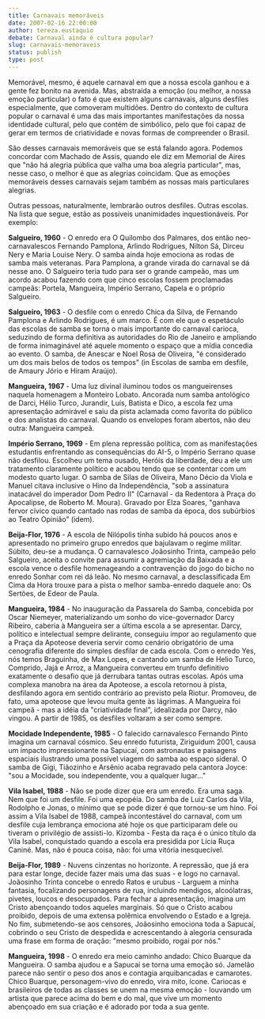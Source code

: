 ```yaml
---
title: Carnavais memoráveis
date: 2007-02-16 22:00:00
author: tereza.eustaquio
debate: Carnaval ainda é cultura popular?
slug: carnavais-memoraveis
status: publish 
type: post
---
```


  
Memorável, mesmo, é aquele carnaval em que a nossa escola ganhou e a gente fez bonito na avenida. Mas, abstraída a emoção (ou melhor, a nossa emoção particular) o fato é que existem alguns carnavais, alguns desfiles especialmente, que comoveram multidões. Dentro do contexto de cultura popular o carnaval é uma das mais importantes manifestações da nossa identidade cultural, pelo que contém de simbólico, pelo que foi capaz de gerar em termos de criatividade e novas formas de compreender o Brasil.   
  
São desses carnavais memoráveis que se está falando agora. Podemos concordar com Machado de Assis, quando ele diz em Memorial de Aires que "não há alegria pública que valha uma boa alegria particular", mas, nesse caso, o melhor é que as alegrias coincidam. Que as emoções memoráveis desses carnavais sejam também as nossas mais particulares alegrias.  
  
Outras pessoas, naturalmente, lembrarão outros desfiles. Outras escolas. Na lista que segue, estão as possíveis unanimidades inquestionáveis. Por exemplo:  
  
**Salgueiro, 1960** - O enredo era O Quilombo dos Palmares, dos então neo-carnavalescos Fernando Pamplona, Arlindo Rodrigues, Nilton Sá, Dirceu Nery e Maria Louise Nery. O samba ainda hoje emociona as rodas de samba mais veteranas. Para Pamplona, a grande virada do carnaval se dá nesse ano. O Salgueiro teria tudo para ser o grande campeão, mas um acordo acabou fazendo com que cinco escolas fossem proclamadas campeãs: Portela, Mangueira, Império Serrano, Capela e o próprio Salgueiro.  
  
**Salgueiro, 1963** - O desfile com o enredo Chica da Silva, de Fernando Pamplona e Arlindo Rodrigues, é um marco. É com ele que o espetáculo das escolas de samba se torna o mais importante do carnaval carioca, seduzindo de forma definitiva as autoridades do Rio de Janeiro e ampliando de forma inimaginável até aquele momento o espaço que a mídia concedia ao evento. O samba, de Anescar e Noel Rosa de Oliveira, "é considerado um dos mais belos de todos os tempos" (in Escolas de samba em desfile, de Amaury Jório e Hiram Araújo).  
  
**Mangueira, 1967** - Uma luz divinal iluminou todos os mangueirenses naquela homenagem a Monteiro Lobato. Ancorada num samba antológico de Darci, Hélio Turco, Jurandir, Luís, Batista e Dico, a escola fez uma apresentação admirável e saiu da pista aclamada como favorita do público e dos analistas do carnaval. Quando os envelopes foram abertos, não deu outra: Mangueira campeã.  
  
**Império Serrano, 1969** - Em plena repressão política, com as manifestações estudantis enfrentando as consequências do AI-5, o Império Serrano quase não desfilou. Escolheu um tema ousado, Heróis da liberdade, deu a ele um tratamento claramente político e acabou tendo que se contentar com um modesto quarto lugar. O samba de Silas de Oliveira, Mano Décio da Viola e Manuel citava inclusive o Hino da Independência, "sob a assinatura inatacável do imperador Dom Pedro II" (Carnaval - da Redentora à Praça do Apocalipse, de Roberto M. Moura). Gravado por Elza Soares, "ganhava fervor cívico quando cantado nas rodas de samba da época, dos subúrbios ao Teatro Opinião" (idem).   
  
**Beija-Flor, 1976** - A escola de Nilópolis tinha subido há poucos anos e apresentado no primeiro grupo enredos que bajulavam o regime militar. Súbito, deu-se a mudança. O carnavalesco Joãosinho Trinta, campeão pelo Salgueiro, aceita o convite para assumir a agremiação da Baixada e a escola vence o desfile homenageando a contravenção do jogo do bicho no enredo Sonhar com rei dá leão. No mesmo carnaval, a desclassificada Em Cima da Hora trouxe para a pista o melhor samba-enredo daquele ano: Os Sertões, de Edeor de Paula.  
  
**Mangueira, 1984** - No inauguração da Passarela do Samba, concebida por Oscar Niemeyer, materializando um sonho do vice-governador Darcy Ribeiro, caberia à Mangueira ser a última escola a se apresentar. Darcy, político e intelectual sempre delirante, conseguiu impor ao regulamento que a Praça da Apoteose deveria servir como cenário obrigatório de uma cenografia diferente do simples desfilar de cada escola. Com o enredo Yes, nós temos Braguinha, de Max Lopes, e cantando um samba de Helio Turco, Comprido, Jajá e Arroz, a Mangueira converteu em trunfo definitivo exatamente o desafio que já derrubara tantas outras escolas. Após uma complexa manobra na área da Apoteose, a escola retornou à pista, desfilando agora em sentido contrário ao previsto pela Riotur. Promoveu, de fato, uma apoteose que levou muita gente às lágrimas. A Mangueira foi campeã - mas a idéia da "criatividade final", idealizada por Darcy, não vingou. A partir de 1985, os desfiles voltaram a ser como sempre.  
  
**Mocidade Independente, 1985** - O falecido carnavalesco Fernando Pinto imagina um carnaval cósmico. Seu enredo futurista, Ziriguidum 2001, causa um impacto impressionante na Sapucaí, com astronautas e paisagens espaciais ilustrando uma possível viagem do samba ao espaço sideral. O samba de Gigi, Tiãozinho e Arsênio acaba regravado pela cantora Joyce: "sou a Mocidade, sou independente, vou a qualquer lugar..."  
  
**Vila Isabel, 1988** - Não se pode dizer que era um enredo. Era uma saga. Nem que foi um desfile. Foi uma epopéia. Do samba de Luiz Carlos da Vila, Rodolpho e Jonas, o mínimo que se pode dizer é que tornou-se um hino. Foi assim a Vila Isabel de 1988, campeã incontestável do carnaval, com um desfile cuja lembrança emociona até hoje os que participaram dele ou tiveram o privilégio de assisti-lo. Kizomba - Festa da raça é o único título da Vila Isabel, conquistado quando a escola era presidida por Lícia Ruça Caniné. Mas, não é pouca coisa, não: foi uma vitória inesquecível.  
  
**Beija-Flor, 1989** - Nuvens cinzentas no horizonte. A repressão, que já era para estar longe, decide fazer mais uma das suas - e logo no carnaval. Joãosinho Trinta concebe o enredo Ratos e urubus - Larguem a minha fantasia, focalizando personagens de rua, incluindo mendigos, alcoólatras, pivetes, loucos e desocupados. Para fechar a apresentação, imagina um Cristo abençoando todos aqueles marginais. Só que o Cristo acabou proibido, depois de uma extensa polêmica envolvendo o Estado e a Igreja. No fim, submetendo-se aos censores, Joãosinho emociona toda a Sapucaí, cobrindo o seu Cristo de despedida e acrescentando à alegoria censurada uma frase em forma de oração: "mesmo proibido, rogai por nós."  
  
**Mangueira, 1998** - O enredo era meio caminho andado: Chico Buarque da Mangueira. O samba ajudou e a Sapucaí se torna uma emoção só. Jamelão parece não sentir o peso dos anos e contagia arquibancadas e camarotes. Chico Buarque, personagem-vivo do enredo, vira mito, ícone. Cariocas e brasileiros de todas as classes se unem na mesma emoção - louvando um artista que parece acima do bem e do mal, que vive um momento abençoado em sua criação e é adorado por toda a sua gente.
